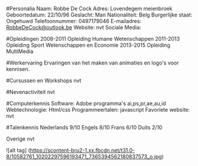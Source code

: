 #Personalia
    Naam:               Robbe De Cock 
    Adres:              Lovendegem meienbroek
    Geboortedatum:      22/10/96
    Geslacht:           Man
    Nationaliteit:      Belg
    Burgerlijke staat:  Ongehuwd
    Telefoonnummer:     0497179046
    E-mailadres:        RobbeDeCock@outlook.be
    Website:            nvt
    Sociale Media:      <a href= "https://www.facebook.com/robbe.decock1" ></a>

#Opleidingen
    2008-2011 Opleiding Humane Wetenschappen
    2011-2013 Opleiding Sport Wetenschappen en Economie
    2013-2015 Opleiding MultiMedia
    
#Werkervaring
    Ervaringen van het maken van animaties en logo's voor kennisen.
    
#Cursussen en Workshops
    nvt
    
#Nevenactiviteit
    nvt
    
#Computerkennis
    Software:           Adobe programma's ai,ps,pr,ae,au,id
    Webtechnologie:     Html/css
    Programmeertalen:   javascript
    Favoriete website:  nvt
    
#Talenkennis
            Nederlands 9/10
            Engels     8/10
            Frans      6/10
            Duits      2/10
            
Overige
    nvt

![alt tag] (https://scontent-bru2-1.xx.fbcdn.net/t31.0-8/10582761_10202297596193471_7365394562180837573_o.jpg)
